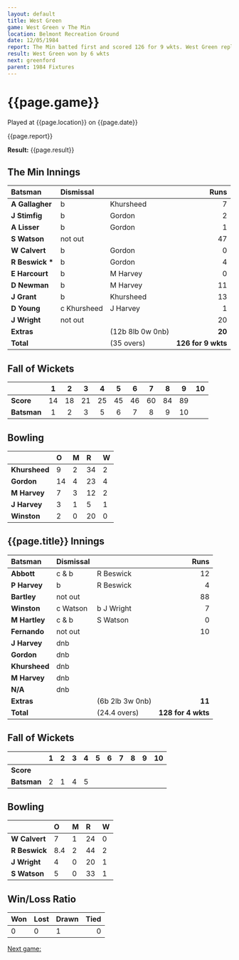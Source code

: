 ```yaml
---
layout: default
title: West Green
game: West Green v The Min
location: Belmont Recreation Ground
date: 12/05/1984
report: The Min batted first and scored 126 for 9 wkts. West Green replied with 127 for 4 wkts. 
result: West Green won by 6 wkts
next: greenford
parent: 1984 Fixtures
---
```


# {{page.game}}

Played at {{page.location}} on {{page.date}}

{{page.report}}

**Result:** {{page.result}}

## The Min Innings

| Batsman | Dismissal |  | Runs |
|:---|:---|---|---:|
| **A Gallagher** | b | Khursheed | 7 | 
| **J Stimfig** | b | Gordon | 2 | 
| **A Lisser** | b | Gordon | 1 | 
| **S Watson** | not out | | 47 | 
| **W Calvert** | b | Gordon | 0 | 
| **R Beswick &#42;** | b | Gordon | 4 | 
| **E Harcourt** | b | M Harvey | 0 | 
| **D Newman** | b | M Harvey | 11 | 
| **J Grant** | b | Khursheed | 13 | 
| **D Young** | c Khursheed | J Harvey | 1 | 
| **J Wright** | not out | | 20 | 
| **Extras** | | (12b 8lb 0w 0nb) | **20** | 
| **Total** | | (35 overs) | **126 for 9 wkts** | 

## Fall of Wickets

| | 1 | 2 | 3 | 4 | 5 | 6 | 7 | 8 | 9 | 10 |
|---|:---:|:---:|:---:|:---:|:---:|:---:|:---:|:---:|:---:|:---:|
| **Score** | 14 | 18 | 21 | 25 | 45 | 46 | 60 | 84 | 89 | | 
| **Batsman** | 1 | 2 | 3 | 5 | 6 | 7 | 8 | 9 | 10 | | 

## Bowling

| | O | M | R | W |
|---|:---|:---|:---|:---|
| **Khursheed** | 9 | 2 | 34 | 2 | 
| **Gordon** | 14 | 4 | 23 | 4 | 
| **M Harvey** | 7 | 3 | 12 | 2 | 
| **J Harvey** | 3 | 1 | 5 | 1 | 
| **Winston** | 2 | 0 | 20 | 0 | 

## {{page.title}} Innings

| Batsman | Dismissal |  | Runs |
|:---|:---|---|---:|
| **Abbott** | c & b | R Beswick | 12 | 
| **P Harvey** | b | R Beswick | 4 | 
| **Bartley** | not out | | 88 | 
| **Winston** | c Watson | b J Wright | 7 | 
| **M Hartley** | c & b | S Watson | 0 | 
| **Fernando** | not out | | 10 | 
| **J Harvey** | dnb | | | 
| **Gordon** | dnb | | | 
| **Khursheed** | dnb | | | 
| **M Harvey** | dnb | | | 
| **N/A** | dnb | | | 
| **Extras** | | (6b 2lb 3w 0nb) | **11** | 
| **Total** | | (24.4 overs) | **128 for 4 wkts** | 

## Fall of Wickets

| | 1 | 2 | 3 | 4 | 5 | 6 | 7 | 8 | 9 | 10 |
|---|:---:|:---:|:---:|:---:|:---:|:---:|:---:|:---:|:---:|:---:|
| **Score** | | | | | | | | | | | 
| **Batsman** | 2 | 1 | 4 | 5 | | | | | | | 

## Bowling

| | O | M | R | W |
|---|:---|:---|:---|:---|
| **W Calvert** | 7 | 1 | 24 | 0 | 
| **R Beswick** | 8.4 | 2 | 44 | 2 | 
| **J Wright** | 4 | 0 | 20 | 1 | 
| **S Watson** | 5 | 0 | 33 | 1 | 

## Win/Loss Ratio

| Won | Lost | Drawn | Tied |
|:---|:---|:---|---:|
| 0 | 0 | 1 | 0 |

[Next game:]({{page.next}})